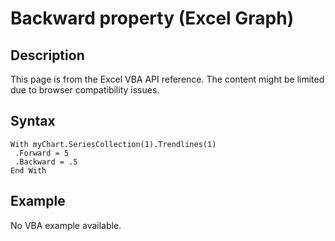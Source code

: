 # Backward property (Excel Graph)

## Description
This page is from the Excel VBA API reference. The content might be limited due to browser compatibility issues.

## Syntax
```vba
With myChart.SeriesCollection(1).Trendlines(1) 
 .Forward = 5 
 .Backward = .5 
End With
```

## Example
No VBA example available.
